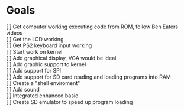 # Goals
 [ ] Get computer working executing code from ROM, follow Ben Eaters videos  
 [ ] Get the LCD working   
 [ ] Get PS2 keyboard input working  
 [ ] Start work on kernel   
 [ ] Add graphical display, VGA would be ideal  
 [ ] Add graphic support to kernel  
 [ ] Add support for SPI  
 [ ] Add support for SD card reading and loading programs into RAM   
 [ ] Create a "shell enviroment"   
 [ ] Add sound   
 [ ] Integrated enhanced basic    
 [ ] Create SD emulator to speed up program loading
